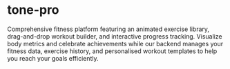 # tone-pro
Comprehensive fitness platform featuring an animated exercise library, drag-and-drop workout builder, and interactive progress tracking. Visualize body metrics and celebrate achievements while our backend manages your fitness data, exercise history, and personalised workout templates to help you reach your goals efficiently.
